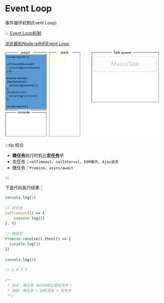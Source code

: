 # Event Loop

事件循环机制(Event Loop)

:boom: [Event Loop机制](https://www.yuque.com/guoba7/mz70ea/nw3k1g)

[浏览器和Node.js中的Event Loop](https://fynn90.github.io/2019/07/13/%E6%B5%8F%E8%A7%88%E5%99%A8%E7%9A%84Even%20Loop%E5%92%8CNode.JS%E7%9A%84Even%20Loop/)

![](./images/event_loop.gif)



:::tip 结论

* **微任务**执行时机比**宏任务**早
* 宏任务：`setTimeout`、`setInterval`、`DOM事件`、`Ajax请求`
* 微任务：`Promise`、`asycn/await`

:::



下面代码执行结果：

```js
console.log(1)

// 宏任务
setTimeout(() => {
	console.log(2)
}, 0)

// 微任务
Promise.resolve().then(() => {
  console.log(3)
})

console.log(4)

// 1 4 3 2

/**
 * 结论：微任务 执行时机比宏任务早！
 * 原因：微任务 > DOM渲染 > 宏任务
 **/
```



